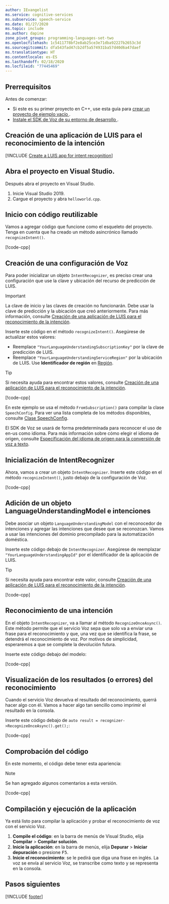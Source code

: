 ```yaml
---
author: IEvangelist
ms.service: cognitive-services
ms.subservice: speech-service
ms.date: 01/27/2020
ms.topic: include
ms.author: dapine
zone_pivot_groups: programming-languages-set-two
ms.openlocfilehash: 1c5411778bf2e8ab25ce3e71dba92227b2653c3d
ms.sourcegitcommit: dfa543fad47cb2df5a574931ba57d40d6a47daef
ms.translationtype: HT
ms.contentlocale: es-ES
ms.lasthandoff: 02/18/2020
ms.locfileid: "77445469"
---
```

## <a name="prerequisites"></a>Prerrequisitos

Antes de comenzar:

* Si este es su primer proyecto en C++, use esta guía para <a href="~/articles/cognitive-services/Speech-Service/quickstarts/create-project.md?tabs=windows" target="_blank">crear un proyecto de ejemplo vacío <span class="docon docon-navigate-external x-hidden-focus"></span></a>.
* <a href="~/articles/cognitive-services/Speech-Service/quickstarts/setup-platform.md?tabs=windows" target="_blank">Instale el SDK de Voz de su entorno de desarrollo <span class="docon docon-navigate-external x-hidden-focus"></span></a>.

## <a name="create-a-luis-app-for-intent-recognition"></a>Creación de una aplicación de LUIS para el reconocimiento de la intención

[!INCLUDE [Create a LUIS app for intent recognition](../luis-sign-up.md)]

## <a name="open-your-project-in-visual-studio"></a>Abra el proyecto en Visual Studio.

Después abra el proyecto en Visual Studio.

1. Inicie Visual Studio 2019.
2. Cargue el proyecto y abra `helloworld.cpp`.

## <a name="start-with-some-boilerplate-code"></a>Inicio con código reutilizable

Vamos a agregar código que funcione como el esqueleto del proyecto. Tenga en cuenta que ha creado un método asincrónico llamado `recognizeIntent()`.

[!code-cpp[](~/samples-cognitive-services-speech-sdk/quickstart/cpp/windows/intent-recognition/helloworld/helloworld.cpp?range=6-16,72-80)]

## <a name="create-a-speech-configuration"></a>Creación de una configuración de Voz

Para poder inicializar un objeto `IntentRecognizer`, es preciso crear una configuración que use la clave y ubicación del recurso de predicción de LUIS.

> [!IMPORTANT]
> La clave de inicio y las claves de creación no funcionarán. Debe usar la clave de predicción y la ubicación que creó anteriormente. Para más información, consulte [Creación de una aplicación de LUIS para el reconocimiento de la intención](#create-a-luis-app-for-intent-recognition).

Inserte este código en el método `recognizeIntent()`. Asegúrese de actualizar estos valores:

* Reemplace `"YourLanguageUnderstandingSubscriptionKey"` por la clave de predicción de LUIS.
* Reemplace `"YourLanguageUnderstandingServiceRegion"` por la ubicación de LUIS.  Use **Identificador de región** en [Región](https://aka.ms/speech/sdkregion).

>[!TIP]
> Si necesita ayuda para encontrar estos valores, consulte [Creación de una aplicación de LUIS para el reconocimiento de la intención](#create-a-luis-app-for-intent-recognition).

[!code-cpp[](~/samples-cognitive-services-speech-sdk/quickstart/cpp/windows/intent-recognition/helloworld/helloworld.cpp?range=25)]

En este ejemplo se usa el método `FromSubscription()` para compilar la clase `SpeechConfig`. Para ver una lista completa de los métodos disponibles, consulte [Clase SpeechConfig](https://docs.microsoft.com/cpp/cognitive-services/speech/speechconfig).

El SDK de Voz se usará de forma predeterminada para reconocer el uso de en-us como idioma. Para más información sobre cómo elegir el idioma de origen, consulte [Especificación del idioma de origen para la conversión de voz a texto](../../../../how-to-specify-source-language.md).

## <a name="initialize-an-intentrecognizer"></a>Inicialización de IntentRecognizer

Ahora, vamos a crear un objeto `IntentRecognizer`. Inserte este código en el método `recognizeIntent()`, justo debajo de la configuración de Voz.

[!code-cpp[](~/samples-cognitive-services-speech-sdk/quickstart/cpp/windows/intent-recognition/helloworld/helloworld.cpp?range=28)]

## <a name="add-a-languageunderstandingmodel-and-intents"></a>Adición de un objeto LanguageUnderstandingModel e intenciones

Debe asociar un objeto `LanguageUnderstandingModel` con el reconocedor de intenciones y agregar las intenciones que desee que se reconozcan. Vamos a usar las intenciones del dominio precompilado para la automatización doméstica.

Inserte este código debajo de `IntentRecognizer`. Asegúrese de reemplazar `"YourLanguageUnderstandingAppId"` por el identificador de la aplicación de LUIS.

>[!TIP]
> Si necesita ayuda para encontrar este valor, consulte [Creación de una aplicación de LUIS para el reconocimiento de la intención](#create-a-luis-app-for-intent-recognition).

[!code-cpp[](~/samples-cognitive-services-speech-sdk/quickstart/cpp/windows/intent-recognition/helloworld/helloworld.cpp?range=31-33)]

## <a name="recognize-an-intent"></a>Reconocimiento de una intención

En el objeto `IntentRecognizer`, va a llamar al método `RecognizeOnceAsync()`. Este método permite que el servicio Voz sepa que solo va a enviar una frase para el reconocimiento y que, una vez que se identifica la frase, se detendrá el reconocimiento de voz. Por motivos de simplicidad, esperaremos a que se complete la devolución futura.

Inserte este código debajo del modelo:

[!code-cpp[](~/samples-cognitive-services-speech-sdk/quickstart/cpp/windows/intent-recognition/helloworld/helloworld.cpp?range=43)]

## <a name="display-the-recognition-results-or-errors"></a>Visualización de los resultados (o errores) del reconocimiento

Cuando el servicio Voz devuelva el resultado del reconocimiento, querrá hacer algo con él. Vamos a hacer algo tan sencillo como imprimir el resultado en la consola.

Inserte este código debajo de `auto result = recognizer->RecognizeOnceAsync().get();`:

[!code-cpp[](~/samples-cognitive-services-speech-sdk/quickstart/cpp/windows/intent-recognition/helloworld/helloworld.cpp?range=46-71)]

## <a name="check-your-code"></a>Comprobación del código

En este momento, el código debe tener esta apariencia:

> [!NOTE]
> Se han agregado algunos comentarios a esta versión.

[!code-cpp[](~/samples-cognitive-services-speech-sdk/quickstart/cpp/windows/intent-recognition/helloworld/helloworld.cpp?range=6-79)]

## <a name="build-and-run-your-app"></a>Compilación y ejecución de la aplicación

Ya está listo para compilar la aplicación y probar el reconocimiento de voz con el servicio Voz.

1. **Compile el código**: en la barra de menús de Visual Studio, elija **Compilar** > **Compilar solución**.
2. **Inicie la aplicación**: en la barra de menús, elija **Depurar** > **Iniciar depuración** o presione <kbd>F5</kbd>.
3. **Inicie el reconocimiento**: se le pedirá que diga una frase en inglés. La voz se envía al servicio Voz, se transcribe como texto y se representa en la consola.

## <a name="next-steps"></a>Pasos siguientes

[!INCLUDE [footer](./footer.md)]
